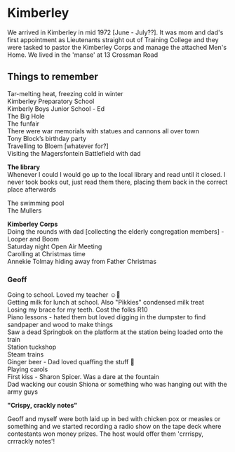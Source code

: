 # Kimberley

We arrived in Kimberley in mid 1972 [June - July??]. It was mom and dad's first appointment as Lieutenants straight out of Training College and they were tasked to pastor the Kimberley Corps and manage the attached Men's Home. We lived in the 'manse' at 13 Crossman Road  


## Things to remember

Tar-melting heat, freezing cold in winter  
Kimberley Preparatory School  
Kimberly Boys Junior School - Ed  
The Big Hole  
The funfair  
There were war memorials with statues and cannons all over town  
Tony Block’s birthday party  
Travelling to Bloem [whatever for?]  
Visiting the Magersfontein Battlefield with dad  

**The library**  
Whenever I could I would go up to the local library and read until it closed. I never took books out, just read them there, placing them back in the correct place afterwards  

The swimming pool  
The Mullers  

**Kimberley Corps**  
Doing the rounds with dad [collecting the elderly congregation members] - Looper and Boom  
Saturday night Open Air Meeting  
Carolling at Christmas time  
Annekie Tolmay hiding away from Father Christmas


### Geoff

Going to school. Loved my teacher ☺🤭  
Getting milk for lunch at school.  Also "Pikkies" condensed milk treat  
Losing my brace for my teeth. Cost the folks R10  
Piano lessons - hated them but loved digging in the dumpster to find sandpaper and wood to make things  
Saw a dead Springbok on the platform at the station being loaded onto the train  
Station tuckshop  
Steam trains  
Ginger beer - Dad loved quaffing the stuff 🥳  
Playing carols  
First kiss - Sharon Spicer. Was a dare at the fountain  
Dad wacking our cousin Shiona or something who was hanging out with the army guys  

**"Crispy, crackly notes"**  

Geoff and myself were both laid up in bed with chicken pox or measles or something and we started recording a radio show on the tape deck where contestants won money prizes. The host would offer them 'crrrispy, crrrackly notes'!  

